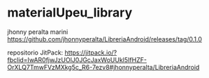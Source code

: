 # materialUpeu_library
jhonny peralta marini
https://github.com/jhonnyperalta/LibreriaAndroid/releases/tag/0.1.0

repositorio JitPack:
https://jitpack.io/?fbclid=IwAR0fjwJzUOlJ0JGcJaxWoUUkl5IfHZF-OrXLQ7TmwFVzMXkg5c_R6-7ezv8#jhonnyperalta/LibreriaAndroid





